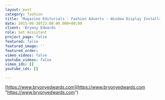 ```yaml
---
layout: post
category: fashion
title: 'Magazine Editorials - Fashion Adverts - Window Display Installs '
date: 2015-06-30T23:00:00.000+00:00
client: 'Bryony Edwards '
role: Set Assistant
project_page: false
featured: false
featured_image: ''
featured_order: 
vimeo_videos: false
youtube_videos: false
vimeo_ids: []
youtube_ids: []

---
```

[https://www.bryonyedwards.com](https://www.bryonyedwards.com "https://www.bryonyedwards.com")